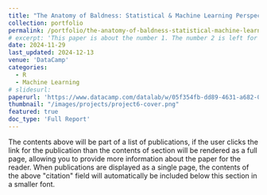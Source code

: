 ```yaml
---
title: "The Anatomy of Baldness: Statistical & Machine Learning Perspectives on Key Factors of Hair Loss"
collection: portfolio
permalink: /portfolio/the-anatomy-of-baldness-statistical-machine-learning-perspectives-on-key-factors-of-hair-loss
# excerpt: 'This paper is about the number 1. The number 2 is left for future work.'
date: 2024-11-29
last_updated: 2024-12-13
venue: 'DataCamp'
categories:
  - R
  - Machine Learning
# slidesurl: 
paperurl: 'https://www.datacamp.com/datalab/w/05f354fb-dd89-4631-a682-00499eab8fb2'
thumbnail: "/images/projects/project6-cover.png"
featured: true
doc_type: 'Full Report'
---
```


The contents above will be part of a list of publications, if the user clicks the link for the publication than the contents of section will be rendered as a full page, allowing you to provide more information about the paper for the reader. When publications are displayed as a single page, the contents of the above "citation" field will automatically be included below this section in a smaller font.
